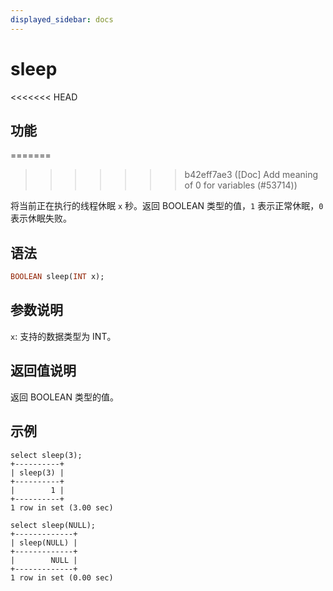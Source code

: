 ```yaml
---
displayed_sidebar: docs
---
```


# sleep

<<<<<<< HEAD
## 功能
=======

>>>>>>> b42eff7ae3 ([Doc] Add meaning of 0 for variables (#53714))

将当前正在执行的线程休眠 `x` 秒。返回 BOOLEAN 类型的值，`1` 表示正常休眠，`0` 表示休眠失败。

## 语法

```Haskell
BOOLEAN sleep(INT x);
```

## 参数说明

`x`: 支持的数据类型为 INT。

## 返回值说明

返回 BOOLEAN 类型的值。

## 示例

```Plain Text
select sleep(3);
+----------+
| sleep(3) |
+----------+
|        1 |
+----------+
1 row in set (3.00 sec)

select sleep(NULL);
+-------------+
| sleep(NULL) |
+-------------+
|        NULL |
+-------------+
1 row in set (0.00 sec)
```
